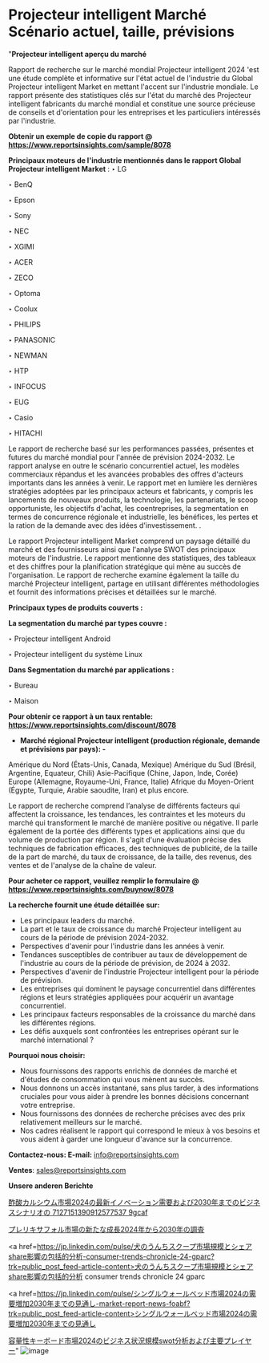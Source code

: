 # Projecteur intelligent Marché Scénario actuel, taille, prévisions

"<strong>Projecteur intelligent aperçu du marché</strong>

Rapport de recherche sur le marché mondial Projecteur intelligent 2024 'est une étude complète et informative sur l'état actuel de l'industrie du Global Projecteur intelligent Market en mettant l'accent sur l'industrie mondiale. Le rapport présente des statistiques clés sur l'état du marché des Projecteur intelligent fabricants du marché mondial et constitue une source précieuse de conseils et d'orientation pour les entreprises et les particuliers intéressés par l'industrie.

<strong>Obtenir un exemple de copie du rapport @ <a href=https://www.reportsinsights.com/sample/8078>https://www.reportsinsights.com/sample/8078</a></strong>

<strong>Principaux moteurs de l'industrie mentionnés dans le rapport Global Projecteur intelligent Market</strong> :
‣ LG

‣ BenQ

‣ Epson

‣ Sony

‣ NEC

‣ XGIMI

‣ ACER

‣ ZECO

‣ Optoma

‣ Coolux

‣ PHILIPS

‣ PANASONIC

‣ NEWMAN

‣ HTP

‣ INFOCUS

‣ EUG

‣ Casio

‣ HITACHI

Le rapport de recherche basé sur les performances passées, présentes et futures du marché mondial pour l'année de prévision 2024-2032. Le rapport analyse en outre le scénario concurrentiel actuel, les modèles commerciaux répandus et les avancées probables des offres d'acteurs importants dans les années à venir. Le rapport met en lumière les dernières stratégies adoptées par les principaux acteurs et fabricants, y compris les lancements de nouveaux produits, la technologie, les partenariats, le scoop opportuniste, les objectifs d'achat, les coentreprises, la segmentation en termes de concurrence régionale et industrielle, les bénéfices, les pertes et la ration de la demande avec des idées d'investissement. .

Le rapport Projecteur intelligent Market comprend un paysage détaillé du marché et des fournisseurs ainsi que l'analyse SWOT des principaux moteurs de l'industrie. Le rapport mentionne des statistiques, des tableaux et des chiffres pour la planification stratégique qui mène au succès de l'organisation. Le rapport de recherche examine également la taille du marché Projecteur intelligent, partage en utilisant différentes méthodologies et fournit des informations précises et détaillées sur le marché.

<strong>Principaux types de produits couverts :</strong>

<strong>La segmentation du marché par types couvre :</strong>

‣ Projecteur intelligent Android

‣ Projecteur intelligent du système Linux

<strong>Dans Segmentation du marché par applications :</strong>

‣ Bureau

‣ Maison

<strong>Pour obtenir ce rapport à un taux rentable: <a href=https://www.reportsinsights.com/discount/8078>https://www.reportsinsights.com/discount/8078</a></strong>
<ul>
  <li><strong>Marché régional Projecteur intelligent (production régionale, demande et prévisions par pays): -</strong></li>
</ul>
Amérique du Nord (États-Unis, Canada, Mexique)
Amérique du Sud (Brésil, Argentine, Equateur, Chili)
Asie-Pacifique (Chine, Japon, Inde, Corée)
Europe (Allemagne, Royaume-Uni, France, Italie)
Afrique du Moyen-Orient (Égypte, Turquie, Arabie saoudite, Iran) et plus encore.

Le rapport de recherche comprend l’analyse de différents facteurs qui affectent la croissance, les tendances, les contraintes et les moteurs du marché qui transforment le marché de manière positive ou négative. Il parle également de la portée des différents types et applications ainsi que du volume de production par région. Il s'agit d'une évaluation précise des techniques de fabrication efficaces, des techniques de publicité, de la taille de la part de marché, du taux de croissance, de la taille, des revenus, des ventes et de l'analyse de la chaîne de valeur.

<strong>Pour acheter ce rapport, veuillez remplir le formulaire @   <a href=https://www.reportsinsights.com/buynow/8078>https://www.reportsinsights.com/buynow/8078</a></strong>

<strong>La recherche fournit une étude détaillée sur:</strong>
<ul>
  <li>Les principaux leaders du marché.</li>
  <li>La part et le taux de croissance du marché Projecteur intelligent au cours de la période de prévision 2024-2032.</li>
  <li>Perspectives d'avenir pour l'industrie dans les années à venir.</li>
  <li>Tendances susceptibles de contribuer au taux de développement de l'industrie au cours de la période de prévision, de 2024 à 2032.</li>
  <li>Perspectives d'avenir de l'industrie Projecteur intelligent pour la période de prévision.</li>
  <li>Les entreprises qui dominent le paysage concurrentiel dans différentes régions et leurs stratégies appliquées pour acquérir un avantage concurrentiel.</li>
  <li>Les principaux facteurs responsables de la croissance du marché dans les différentes régions.</li>
  <li>Les défis auxquels sont confrontées les entreprises opérant sur le marché international ?</li>
</ul>
<strong>Pourquoi nous choisir:</strong>
<ul>
  <li>Nous fournissons des rapports enrichis de données de marché et d'études de consommation qui vous mènent au succès.</li>
  <li>Nous donnons un accès instantané, sans plus tarder, à des informations cruciales pour vous aider à prendre les bonnes décisions concernant votre entreprise.</li>
  <li>Nous fournissons des données de recherche précises avec des prix relativement meilleurs sur le marché.</li>
  <li>Nos cadres réalisent le rapport qui correspond le mieux à vos besoins et vous aident à garder une longueur d'avance sur la concurrence.</li>
</ul>
<strong>Contactez-nous:
</strong><strong>E-mail:</strong> <a href=mailto:info@reportsinsights.com>info@reportsinsights.com</a>

<strong>Ventes</strong>: <a href=mailto:sales@reportsinsights.com>sales@reportsinsights.com</a>

<strong>Unsere anderen Berichte</strong>

<a href=https://www.linkedin.com/pulse/酢酸カルシウム市場2024の最新イノベーション需要および2030年までのビジネスシナリオの-7127151390912577537-9gcaf/>酢酸カルシウム市場2024の最新イノベーション需要および2030年までのビジネスシナリオの 7127151390912577537 9gcaf</a>

<a href=https://www.linkedin.com/pulse/プレリキサフォル市場の新たな成長2024年から2030年の調査-reports-insights-expert-nlyqf/>プレリキサフォル市場の新たな成長2024年から2030年の調査</a>

<a href=https://jp.linkedin.com/pulse/犬のうんちスクープ市場規模とシェアshare影響の包括的分析-consumer-trends-chronicle-24-gparc?trk=public_post_feed-article-content>犬のうんちスクープ市場規模とシェアshare影響の包括的分析 consumer trends chronicle 24 gparc</a>

<a href=https://jp.linkedin.com/pulse/シングルウォールベッド市場2024の需要増加2030年までの見通し-market-report-news-foabf?trk=public_post_feed-article-content>シングルウォールベッド市場2024の需要増加2030年までの見通し</a>

<a href=https://www.linkedin.com/pulse/容量性キーボード市場2024のビジネス状況規模swot分析および主要プレイヤー-reports-insights-expert-rim2f/>容量性キーボード市場2024のビジネス状況規模swot分析および主要プレイヤー</a>"
![image](https://github.com/daminid12/RIreport/assets/158430485/a842f046-545a-4ce0-a42a-666d62c4b6e5)

